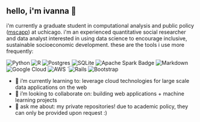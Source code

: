 ## hello, i'm ivanna 👋
i'm currently a graduate student in computational analysis and public policy ([mscapp](http://capp.uchicago.edu/)) at uchicago. i'm an experienced quantitative social researcher and data analyst interested in using data science to encourage inclusive, sustainable socioeconomic development. these are the tools i use more frequently:

![Python](https://img.shields.io/badge/python-3670A0?style=for-the-badge&logo=python&logoColor=ffdd54) ![R](https://img.shields.io/badge/r-%23276DC3.svg?style=for-the-badge&logo=r&logoColor=white) ![Postgres](https://img.shields.io/badge/postgres-%23316192.svg?style=for-the-badge&logo=postgresql&logoColor=white) ![SQLite](https://img.shields.io/badge/sqlite-%2307405e.svg?style=for-the-badge&logo=sqlite&logoColor=white) ![Apache Spark Badge](https://img.shields.io/badge/Apache%20Spark-E25A1C?logo=apachespark&logoColor=fff&style=for-the-badge) ![Markdown](https://img.shields.io/badge/markdown-%23000000.svg?style=for-the-badge&logo=markdown&logoColor=white) ![Google Cloud](https://img.shields.io/badge/Google_Cloud-4285F4?style=for-the-badge&logo=google-cloud&logoColor=white) ![AWS](https://img.shields.io/badge/Amazon_AWS-232F3E?style=for-the-badge&logo=amazon-aws&logoColor=white) ´![Rails](https://img.shields.io/badge/Ruby_on_Rails-CC0000?style=for-the-badge&logo=ruby-on-rails&logoColor=white) ![Bootstrap](https://img.shields.io/badge/Bootstrap-563D7C?style=for-the-badge&logo=bootstrap&logoColor=white) 

- 🌱 i’m currently learning to: leverage cloud technologies for large scale data applications on the web
- 👯 i’m looking to collaborate on: building web applications + machine learning projects
- 💬 ask me about: my private repositories! due to academic policy, they can only be provided upon request :)
